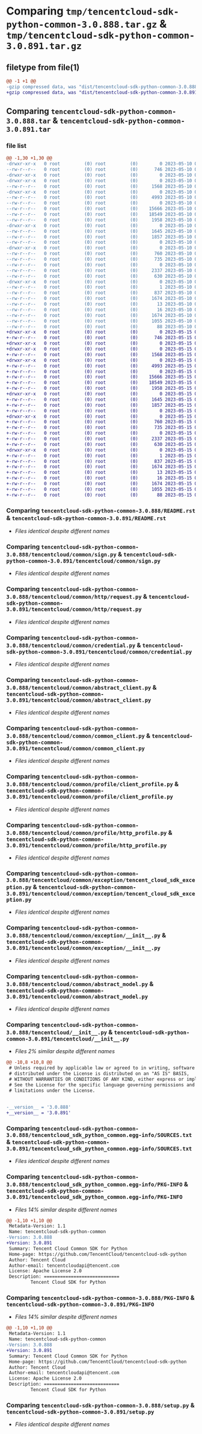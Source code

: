 # Comparing `tmp/tencentcloud-sdk-python-common-3.0.888.tar.gz` & `tmp/tencentcloud-sdk-python-common-3.0.891.tar.gz`

## filetype from file(1)

```diff
@@ -1 +1 @@
-gzip compressed data, was "dist/tencentcloud-sdk-python-common-3.0.888.tar", last modified: Wed May 10 02:02:20 2023, max compression
+gzip compressed data, was "dist/tencentcloud-sdk-python-common-3.0.891.tar", last modified: Mon May 15 02:50:23 2023, max compression
```

## Comparing `tencentcloud-sdk-python-common-3.0.888.tar` & `tencentcloud-sdk-python-common-3.0.891.tar`

### file list

```diff
@@ -1,30 +1,30 @@
-drwxr-xr-x   0 root         (0) root         (0)        0 2023-05-10 02:02:20.000000 tencentcloud-sdk-python-common-3.0.888/
--rw-r--r--   0 root         (0) root         (0)      746 2023-05-10 02:02:19.000000 tencentcloud-sdk-python-common-3.0.888/README.rst
-drwxr-xr-x   0 root         (0) root         (0)        0 2023-05-10 02:02:20.000000 tencentcloud-sdk-python-common-3.0.888/tencentcloud/
-drwxr-xr-x   0 root         (0) root         (0)        0 2023-05-10 02:02:20.000000 tencentcloud-sdk-python-common-3.0.888/tencentcloud/common/
--rw-r--r--   0 root         (0) root         (0)     1568 2023-05-10 02:02:19.000000 tencentcloud-sdk-python-common-3.0.888/tencentcloud/common/sign.py
-drwxr-xr-x   0 root         (0) root         (0)        0 2023-05-10 02:02:20.000000 tencentcloud-sdk-python-common-3.0.888/tencentcloud/common/http/
--rw-r--r--   0 root         (0) root         (0)     4993 2023-05-10 02:02:19.000000 tencentcloud-sdk-python-common-3.0.888/tencentcloud/common/http/request.py
--rw-r--r--   0 root         (0) root         (0)        0 2023-05-10 02:02:19.000000 tencentcloud-sdk-python-common-3.0.888/tencentcloud/common/http/__init__.py
--rw-r--r--   0 root         (0) root         (0)    15666 2023-05-10 02:02:19.000000 tencentcloud-sdk-python-common-3.0.888/tencentcloud/common/credential.py
--rw-r--r--   0 root         (0) root         (0)    18549 2023-05-10 02:02:19.000000 tencentcloud-sdk-python-common-3.0.888/tencentcloud/common/abstract_client.py
--rw-r--r--   0 root         (0) root         (0)     1958 2023-05-10 02:02:19.000000 tencentcloud-sdk-python-common-3.0.888/tencentcloud/common/common_client.py
-drwxr-xr-x   0 root         (0) root         (0)        0 2023-05-10 02:02:20.000000 tencentcloud-sdk-python-common-3.0.888/tencentcloud/common/profile/
--rw-r--r--   0 root         (0) root         (0)     1645 2023-05-10 02:02:19.000000 tencentcloud-sdk-python-common-3.0.888/tencentcloud/common/profile/client_profile.py
--rw-r--r--   0 root         (0) root         (0)     1857 2023-05-10 02:02:19.000000 tencentcloud-sdk-python-common-3.0.888/tencentcloud/common/profile/http_profile.py
--rw-r--r--   0 root         (0) root         (0)        0 2023-05-10 02:02:19.000000 tencentcloud-sdk-python-common-3.0.888/tencentcloud/common/profile/__init__.py
-drwxr-xr-x   0 root         (0) root         (0)        0 2023-05-10 02:02:20.000000 tencentcloud-sdk-python-common-3.0.888/tencentcloud/common/exception/
--rw-r--r--   0 root         (0) root         (0)      760 2023-05-10 02:02:19.000000 tencentcloud-sdk-python-common-3.0.888/tencentcloud/common/exception/tencent_cloud_sdk_exception.py
--rw-r--r--   0 root         (0) root         (0)      735 2023-05-10 02:02:19.000000 tencentcloud-sdk-python-common-3.0.888/tencentcloud/common/exception/__init__.py
--rw-r--r--   0 root         (0) root         (0)        0 2023-05-10 02:02:19.000000 tencentcloud-sdk-python-common-3.0.888/tencentcloud/common/__init__.py
--rw-r--r--   0 root         (0) root         (0)     2337 2023-05-10 02:02:19.000000 tencentcloud-sdk-python-common-3.0.888/tencentcloud/common/abstract_model.py
--rw-r--r--   0 root         (0) root         (0)      630 2023-05-10 02:02:19.000000 tencentcloud-sdk-python-common-3.0.888/tencentcloud/__init__.py
-drwxr-xr-x   0 root         (0) root         (0)        0 2023-05-10 02:02:20.000000 tencentcloud-sdk-python-common-3.0.888/tencentcloud_sdk_python_common.egg-info/
--rw-r--r--   0 root         (0) root         (0)        1 2023-05-10 02:02:20.000000 tencentcloud-sdk-python-common-3.0.888/tencentcloud_sdk_python_common.egg-info/dependency_links.txt
--rw-r--r--   0 root         (0) root         (0)      837 2023-05-10 02:02:20.000000 tencentcloud-sdk-python-common-3.0.888/tencentcloud_sdk_python_common.egg-info/SOURCES.txt
--rw-r--r--   0 root         (0) root         (0)     1674 2023-05-10 02:02:20.000000 tencentcloud-sdk-python-common-3.0.888/tencentcloud_sdk_python_common.egg-info/PKG-INFO
--rw-r--r--   0 root         (0) root         (0)       13 2023-05-10 02:02:20.000000 tencentcloud-sdk-python-common-3.0.888/tencentcloud_sdk_python_common.egg-info/top_level.txt
--rw-r--r--   0 root         (0) root         (0)       16 2023-05-10 02:02:20.000000 tencentcloud-sdk-python-common-3.0.888/tencentcloud_sdk_python_common.egg-info/requires.txt
--rw-r--r--   0 root         (0) root         (0)     1674 2023-05-10 02:02:20.000000 tencentcloud-sdk-python-common-3.0.888/PKG-INFO
--rw-r--r--   0 root         (0) root         (0)     1055 2023-05-10 02:02:19.000000 tencentcloud-sdk-python-common-3.0.888/setup.py
--rw-r--r--   0 root         (0) root         (0)       88 2023-05-10 02:02:20.000000 tencentcloud-sdk-python-common-3.0.888/setup.cfg
+drwxr-xr-x   0 root         (0) root         (0)        0 2023-05-15 02:50:23.000000 tencentcloud-sdk-python-common-3.0.891/
+-rw-r--r--   0 root         (0) root         (0)      746 2023-05-15 02:50:23.000000 tencentcloud-sdk-python-common-3.0.891/README.rst
+drwxr-xr-x   0 root         (0) root         (0)        0 2023-05-15 02:50:23.000000 tencentcloud-sdk-python-common-3.0.891/tencentcloud/
+drwxr-xr-x   0 root         (0) root         (0)        0 2023-05-15 02:50:23.000000 tencentcloud-sdk-python-common-3.0.891/tencentcloud/common/
+-rw-r--r--   0 root         (0) root         (0)     1568 2023-05-15 02:50:23.000000 tencentcloud-sdk-python-common-3.0.891/tencentcloud/common/sign.py
+drwxr-xr-x   0 root         (0) root         (0)        0 2023-05-15 02:50:23.000000 tencentcloud-sdk-python-common-3.0.891/tencentcloud/common/http/
+-rw-r--r--   0 root         (0) root         (0)     4993 2023-05-15 02:50:23.000000 tencentcloud-sdk-python-common-3.0.891/tencentcloud/common/http/request.py
+-rw-r--r--   0 root         (0) root         (0)        0 2023-05-15 02:50:23.000000 tencentcloud-sdk-python-common-3.0.891/tencentcloud/common/http/__init__.py
+-rw-r--r--   0 root         (0) root         (0)    15666 2023-05-15 02:50:23.000000 tencentcloud-sdk-python-common-3.0.891/tencentcloud/common/credential.py
+-rw-r--r--   0 root         (0) root         (0)    18549 2023-05-15 02:50:23.000000 tencentcloud-sdk-python-common-3.0.891/tencentcloud/common/abstract_client.py
+-rw-r--r--   0 root         (0) root         (0)     1958 2023-05-15 02:50:23.000000 tencentcloud-sdk-python-common-3.0.891/tencentcloud/common/common_client.py
+drwxr-xr-x   0 root         (0) root         (0)        0 2023-05-15 02:50:23.000000 tencentcloud-sdk-python-common-3.0.891/tencentcloud/common/profile/
+-rw-r--r--   0 root         (0) root         (0)     1645 2023-05-15 02:50:23.000000 tencentcloud-sdk-python-common-3.0.891/tencentcloud/common/profile/client_profile.py
+-rw-r--r--   0 root         (0) root         (0)     1857 2023-05-15 02:50:23.000000 tencentcloud-sdk-python-common-3.0.891/tencentcloud/common/profile/http_profile.py
+-rw-r--r--   0 root         (0) root         (0)        0 2023-05-15 02:50:23.000000 tencentcloud-sdk-python-common-3.0.891/tencentcloud/common/profile/__init__.py
+drwxr-xr-x   0 root         (0) root         (0)        0 2023-05-15 02:50:23.000000 tencentcloud-sdk-python-common-3.0.891/tencentcloud/common/exception/
+-rw-r--r--   0 root         (0) root         (0)      760 2023-05-15 02:50:23.000000 tencentcloud-sdk-python-common-3.0.891/tencentcloud/common/exception/tencent_cloud_sdk_exception.py
+-rw-r--r--   0 root         (0) root         (0)      735 2023-05-15 02:50:23.000000 tencentcloud-sdk-python-common-3.0.891/tencentcloud/common/exception/__init__.py
+-rw-r--r--   0 root         (0) root         (0)        0 2023-05-15 02:50:23.000000 tencentcloud-sdk-python-common-3.0.891/tencentcloud/common/__init__.py
+-rw-r--r--   0 root         (0) root         (0)     2337 2023-05-15 02:50:23.000000 tencentcloud-sdk-python-common-3.0.891/tencentcloud/common/abstract_model.py
+-rw-r--r--   0 root         (0) root         (0)      630 2023-05-15 02:50:23.000000 tencentcloud-sdk-python-common-3.0.891/tencentcloud/__init__.py
+drwxr-xr-x   0 root         (0) root         (0)        0 2023-05-15 02:50:23.000000 tencentcloud-sdk-python-common-3.0.891/tencentcloud_sdk_python_common.egg-info/
+-rw-r--r--   0 root         (0) root         (0)        1 2023-05-15 02:50:23.000000 tencentcloud-sdk-python-common-3.0.891/tencentcloud_sdk_python_common.egg-info/dependency_links.txt
+-rw-r--r--   0 root         (0) root         (0)      837 2023-05-15 02:50:23.000000 tencentcloud-sdk-python-common-3.0.891/tencentcloud_sdk_python_common.egg-info/SOURCES.txt
+-rw-r--r--   0 root         (0) root         (0)     1674 2023-05-15 02:50:23.000000 tencentcloud-sdk-python-common-3.0.891/tencentcloud_sdk_python_common.egg-info/PKG-INFO
+-rw-r--r--   0 root         (0) root         (0)       13 2023-05-15 02:50:23.000000 tencentcloud-sdk-python-common-3.0.891/tencentcloud_sdk_python_common.egg-info/top_level.txt
+-rw-r--r--   0 root         (0) root         (0)       16 2023-05-15 02:50:23.000000 tencentcloud-sdk-python-common-3.0.891/tencentcloud_sdk_python_common.egg-info/requires.txt
+-rw-r--r--   0 root         (0) root         (0)     1674 2023-05-15 02:50:23.000000 tencentcloud-sdk-python-common-3.0.891/PKG-INFO
+-rw-r--r--   0 root         (0) root         (0)     1055 2023-05-15 02:50:23.000000 tencentcloud-sdk-python-common-3.0.891/setup.py
+-rw-r--r--   0 root         (0) root         (0)       88 2023-05-15 02:50:23.000000 tencentcloud-sdk-python-common-3.0.891/setup.cfg
```

### Comparing `tencentcloud-sdk-python-common-3.0.888/README.rst` & `tencentcloud-sdk-python-common-3.0.891/README.rst`

 * *Files identical despite different names*

### Comparing `tencentcloud-sdk-python-common-3.0.888/tencentcloud/common/sign.py` & `tencentcloud-sdk-python-common-3.0.891/tencentcloud/common/sign.py`

 * *Files identical despite different names*

### Comparing `tencentcloud-sdk-python-common-3.0.888/tencentcloud/common/http/request.py` & `tencentcloud-sdk-python-common-3.0.891/tencentcloud/common/http/request.py`

 * *Files identical despite different names*

### Comparing `tencentcloud-sdk-python-common-3.0.888/tencentcloud/common/credential.py` & `tencentcloud-sdk-python-common-3.0.891/tencentcloud/common/credential.py`

 * *Files identical despite different names*

### Comparing `tencentcloud-sdk-python-common-3.0.888/tencentcloud/common/abstract_client.py` & `tencentcloud-sdk-python-common-3.0.891/tencentcloud/common/abstract_client.py`

 * *Files identical despite different names*

### Comparing `tencentcloud-sdk-python-common-3.0.888/tencentcloud/common/common_client.py` & `tencentcloud-sdk-python-common-3.0.891/tencentcloud/common/common_client.py`

 * *Files identical despite different names*

### Comparing `tencentcloud-sdk-python-common-3.0.888/tencentcloud/common/profile/client_profile.py` & `tencentcloud-sdk-python-common-3.0.891/tencentcloud/common/profile/client_profile.py`

 * *Files identical despite different names*

### Comparing `tencentcloud-sdk-python-common-3.0.888/tencentcloud/common/profile/http_profile.py` & `tencentcloud-sdk-python-common-3.0.891/tencentcloud/common/profile/http_profile.py`

 * *Files identical despite different names*

### Comparing `tencentcloud-sdk-python-common-3.0.888/tencentcloud/common/exception/tencent_cloud_sdk_exception.py` & `tencentcloud-sdk-python-common-3.0.891/tencentcloud/common/exception/tencent_cloud_sdk_exception.py`

 * *Files identical despite different names*

### Comparing `tencentcloud-sdk-python-common-3.0.888/tencentcloud/common/exception/__init__.py` & `tencentcloud-sdk-python-common-3.0.891/tencentcloud/common/exception/__init__.py`

 * *Files identical despite different names*

### Comparing `tencentcloud-sdk-python-common-3.0.888/tencentcloud/common/abstract_model.py` & `tencentcloud-sdk-python-common-3.0.891/tencentcloud/common/abstract_model.py`

 * *Files identical despite different names*

### Comparing `tencentcloud-sdk-python-common-3.0.888/tencentcloud/__init__.py` & `tencentcloud-sdk-python-common-3.0.891/tencentcloud/__init__.py`

 * *Files 2% similar despite different names*

```diff
@@ -10,8 +10,8 @@
 # Unless required by applicable law or agreed to in writing, software
 # distributed under the License is distributed on an "AS IS" BASIS,
 # WITHOUT WARRANTIES OR CONDITIONS OF ANY KIND, either express or implied.
 # See the License for the specific language governing permissions and
 # limitations under the License.
 
 
-__version__ = '3.0.888'
+__version__ = '3.0.891'
```

### Comparing `tencentcloud-sdk-python-common-3.0.888/tencentcloud_sdk_python_common.egg-info/SOURCES.txt` & `tencentcloud-sdk-python-common-3.0.891/tencentcloud_sdk_python_common.egg-info/SOURCES.txt`

 * *Files identical despite different names*

### Comparing `tencentcloud-sdk-python-common-3.0.888/tencentcloud_sdk_python_common.egg-info/PKG-INFO` & `tencentcloud-sdk-python-common-3.0.891/tencentcloud_sdk_python_common.egg-info/PKG-INFO`

 * *Files 14% similar despite different names*

```diff
@@ -1,10 +1,10 @@
 Metadata-Version: 1.1
 Name: tencentcloud-sdk-python-common
-Version: 3.0.888
+Version: 3.0.891
 Summary: Tencent Cloud Common SDK for Python
 Home-page: https://github.com/TencentCloud/tencentcloud-sdk-python
 Author: Tencent Cloud
 Author-email: tencentcloudapi@tencent.com
 License: Apache License 2.0
 Description: ============================
         Tencent Cloud SDK for Python
```

### Comparing `tencentcloud-sdk-python-common-3.0.888/PKG-INFO` & `tencentcloud-sdk-python-common-3.0.891/PKG-INFO`

 * *Files 14% similar despite different names*

```diff
@@ -1,10 +1,10 @@
 Metadata-Version: 1.1
 Name: tencentcloud-sdk-python-common
-Version: 3.0.888
+Version: 3.0.891
 Summary: Tencent Cloud Common SDK for Python
 Home-page: https://github.com/TencentCloud/tencentcloud-sdk-python
 Author: Tencent Cloud
 Author-email: tencentcloudapi@tencent.com
 License: Apache License 2.0
 Description: ============================
         Tencent Cloud SDK for Python
```

### Comparing `tencentcloud-sdk-python-common-3.0.888/setup.py` & `tencentcloud-sdk-python-common-3.0.891/setup.py`

 * *Files identical despite different names*

